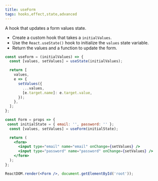 ```yaml
---
title: useForm
tags: hooks,effect,state,advanced
---
```


A hook that updates a form values state.

- Create a custom hook that takes a `initialValues`.
- Use the `React.useState()` hook to initialize the `values` state variable.
- Return the values and a function to update the form.

```jsx
const useForm = (initialValues) => {
  const [values, setValues] = useState(initialValues);

  return [
    values,
    e => {
      setValues({
        ...values,
        [e.target.name]: e.target.value,
      });
    },
  ];
};

```

```jsx
const Form = props => {
 const initialState = { email: '', password: '' };
  const [values, setValues] = useForm(initialState);

  return (
    <form>
      <input type="email" name="email" onChange={setValues} />
      <input type="password" name="password" onChange={setValues} />
    </form>
  );
};

ReactDOM.render(<Form />, document.getElementById('root'));
```
